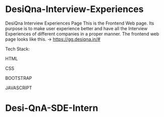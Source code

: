 # DesiQna-Interview-Experiences
DesiQna Interview Experiences Page
This is the Frontend Web page. Its purpose is to make user experience better and have all the Interview Experiences of different companies in a proper manner.
The frontend web page looks like this. -> https://gg.desiqna.in/# 

Tech Stack:

HTML

CSS

BOOTSTRAP

JAVASCRIPT
# Desi-QnA-SDE-Intern
